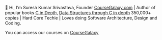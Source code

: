 👋 Hi, I’m Suresh Kumar Srivastava, Founder [CourseGalaxy.com]( http://coursegalaxy.com/) | Author of popular books [C in Depth]( https://www.amazon.in/C-Depth-Deepali-Srivastava/dp/8183330487/), [Data Structures through C in depth]( https://www.amazon.in/Data-Structures-Through-C-Depth/dp/8176567418/) 350,000+ copies | Hard Core Techie | Loves doing Software Architecture, Design and Coding.

You can access our courses on [CourseGalaxy]( http://coursegalaxy.com/)

<!---
[![data-structures-algorithms-java](https://user-images.githubusercontent.com/96913690/200234744-14a5ed97-085f-44f3-9298-979c2053c580.jpg)](http://coursegalaxy.com/)
[![data-structures-algorithms-python](https://user-images.githubusercontent.com/96913690/200234827-86aec10a-bfab-4371-91fc-e2be855ff1ff.jpg)](http://coursegalaxy.com/)
[![data-structures-algorithms-c](https://user-images.githubusercontent.com/96913690/200234592-25d33957-0e9e-4cc0-b324-2a73325aca85.jpg)](http://coursegalaxy.com/)
[![data-structures-algorithms-csharp](https://user-images.githubusercontent.com/96913690/200234905-67b85dfd-20c4-4f4b-afd2-e10d3568fff8.jpg)](http://coursegalaxy.com/)


I am an Founder of CourseGalaxy.com and have written two books – [C in Depth](https://www.amazon.in/C-Depth-Deepali-Srivastava/dp/8183330487/),  [Data Structures through C in depth](https://www.amazon.in/Data-Structures-Through-C-Depth/dp/8176567418/)

You can access our courses on [CourseGalaxy](http://coursegalaxy.com/) -
[Data Structures and Algorithms In C](http://coursegalaxy.com/course/data-structures-algorithms-c.html)
[Data Structures and Algorithms In C](http://coursegalaxy.com/course/data-structures-algorithms-c-plus-plus.html)
[Data Structures and Algorithms In C#](http://coursegalaxy.com/course/data-structures-algorithms-csharp.html)
[Data Structures and Algorithms In Java](http://coursegalaxy.com/course/data-structures-algorithms-java.html)
[Data Structures and Algorithms In Python](http://coursegalaxy.com/course/data-structures-algorithms-python.html)


- 👋 Hi, I’m @suresh-srivastava
- 👀 I’m interested in ...
- 🌱 I’m currently learning ...
- 💞️ I’m looking to collaborate on ...
- 📫 How to reach me ...


suresh-srivastava/suresh-srivastava is a ✨ special ✨ repository because its `README.md` (this file) appears on your GitHub profile.
You can click the Preview link to take a look at your changes.
--->
